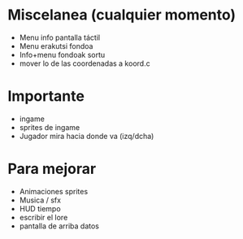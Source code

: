 # Miscelanea (cualquier momento)
- Menu info pantalla táctil
- Menu erakutsi fondoa 
- Info+menu fondoak sortu
- mover lo de las coordenadas a koord.c

# Importante
- ingame
- sprites de ingame
- Jugador mira hacia donde va (izq/dcha)

# Para mejorar
- Animaciones sprites
- Musica / sfx
- HUD tiempo
- escribir el lore
- pantalla de arriba datos